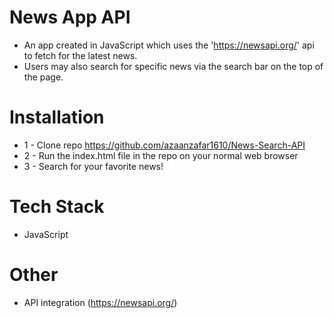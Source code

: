 # News App API
- An app created in JavaScript which uses the 'https://newsapi.org/' api to fetch for the latest news.
- Users may also search for specific news via the search bar on the top of the page.



# Installation
- 1 - Clone repo https://github.com/azaanzafar1610/News-Search-API
- 2 - Run the index.html file in the repo on your normal web browser
- 3 - Search for your favorite news!

# Tech Stack
- JavaScript
# Other    
- API integration (https://newsapi.org/) 


